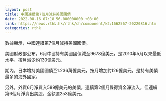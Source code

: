 ```yaml
---
layout: post
title: 中國連續第7個月減持美國國債
date: 2022-08-16 07:18:56.000000000 +08:00
link: https://news.rthk.hk/rthk/ch/component/k2/1662567-20220816.htm
categories: rthk
---
```


數據顯示，中國連續第7個月減持美國國債。

美國財政部公布，6月中國持有美國國債減至9678億美元，是2010年5月以來最低水平，按月減少約130億美元。

期內，日本增持美國國債至1.236萬億美元，按月增加約126億美元，是持有美債最多的海外國家。

另外，外資6月淨買入589億美元的美債，連續第2個月錄得資金淨流入，但連續第6個月淨賣出美股，金額逾253億美元。
